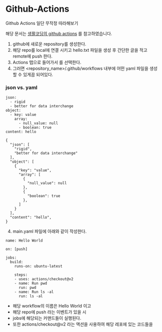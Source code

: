 # Github-Actions

Github Actions 일단 무작정 따라해보기 

해당 문서는 [생활코딩의 github actions](https://www.youtube.com/watch?v=uBOdEEzjxzE) 를 참고하였습니다. 

1. github에 새로운 repository를 생성한다.
2. 해당 repo를 local에 연결 시키고 hello.txt 파일을 생성 후 간단한 글을 적고 remote에 push 한다. 
3. Actions 탭으로 들어가서 <set up a workflow yourself>를 선택한다.
4. 그러면 <repository_name>/.github/workflows 내부에 어떤 yaml 파일을 생성할 수 있게끔 되어있다.


### json vs. yaml
```
json: 
  - rigid
  - better for data interchange
object: 
  - key: value
    array:
      - null_value: null
      - boolean: true
content: hello  
```
  
```
{
  "json": [
    "rigid",
    "better for data interchange"
  ],
  "object": [
    {
      "key": "value",
      "array": [
        {
          "null_value": null
        },
        {
          "boolean": true
        },
      ]
    }
  ],
  "content": "hello",
}
```
  
4. main.yaml 파일에 아래와 같이 작성한다. 
  
```
name: Hello World

on: [push]

jobs:
  build:
    runs-on: ubuntu-latest
    
    steps:
    - uses: actions/checkout@v2
    - name: Run pwd
      run: pwd
    - name: Run ls -al
      run: ls -al
```
* 해당 workflow의 이름은 Hello World 이고 
* 해당 repo에 push 라는 이벤트가 있을 시 
* jobs에 해당되는 커맨드들이 실행된다. 
* 또한 actions/checkout@v2 라는 액션을 사용하여 해당 레포에 있는 코드들을 
  
